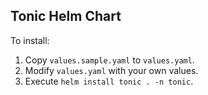 ## Tonic Helm Chart ##

To install:
1. Copy `values.sample.yaml` to `values.yaml`.
2. Modify `values.yaml` with your own values.
3. Execute `helm install tonic . -n tonic`.